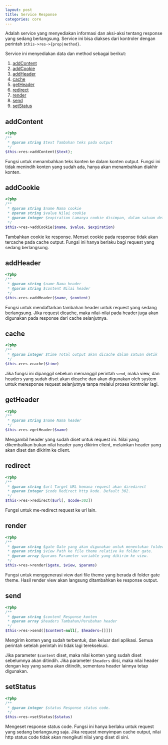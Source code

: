 ```yaml
---
layout: post
title: Service Response
categories: core
---
```


Adalah service yang menyediakan informasi dan aksi-aksi tentang response yang sedang
berlangsung. Service ini bisa diakses dari kontroler dengan perintah
`$this->res->{prop|method}`.

Service ini menyediakan data dan method sebagai berikut:

1. [addContent](#addcontent)
1. [addCookie](#addcookie)
1. [addHeader](#addheader)
1. [cache](#cache)
1. [getHeader](#getheader)
1. [redirect](#redirect)
1. [render](#render)
1. [send](#send)
1. [setStatus](#setstatus)

## addContent

```php
<?php
/**
 * @param string $text Tambahan teks pada output
 */
$this->res->addContent($text);
```

Fungsi untuk menambahkan teks konten ke dalam konten output. Fungsi ini tidak 
menindih konten yang sudah ada, hanya akan menambahkan diakhir konten.

## addCookie

```php
<?php
/**
 * @param string $name Nama cookie 
 * @param string $value Nilai cookie
 * @param integer $expiration Lamanya cookie disimpan, dalam satuan detik
 */
$this->res->addCookie($name, $value, $expiration)
```

Tambahkan cookie ke response. Menset cookie pada response tidak akan tercache
pada cache output. Fungsi ini hanya berlaku bagi request yang sedang berlangsung.

## addHeader

```php
<?php
/**
 * @param string $name Nama header
 * @param string $content Nilai header
 */
$this->res->addHeader($name, $content)
```

Fungsi untuk mendaftarkan tambahan header untuk request yang sedang berlangsung.
Jika request dicache, maka nilai-nilai pada header juga akan digunakan pada
response dari cache selanjutnya.

## cache

```php
<?php
/**
 * @param integer $time Total output akan dicache dalam satuan detik
 */
$this->res->cache($time)
```

Jika fungsi ini dipanggil sebelum memanggil perintah `send`, maka view, dan headers
yang sudah diset akan dicache dan akan digunakan oleh system untuk meresponse 
request selanjutnya tanpa melalui proses kontroler lagi.

## getHeader

```php
<?php
/**
 * @param string $name Nama header
 */
$this->res->getHeader($name)
```

Mengambil header yang sudah diset untuk request ini. Nilai yang dikembalikan bukan
nilai header yang dikirim client, melainkan header yang akan diset dan dikirim ke 
client.

## redirect

```php
<?php
/**
 * @param string $url Target URL kemana request akan diredirect
 * @param integer $code Redirect http kode. Default 302.
 */
$this->res->redirect($url[, $code=302])
```

Fungsi untuk me-redirect request ke url lain.

## render

```php
<?php
/**
 * @param string $gate Gate yang akan digunakan untuk menentukan folder theme
 * @param string $view Path ke file theme relative ke folder gate.
 * @param array $params Parameter variable yang dikirim ke view.
 */
$this->res->render($gate, $view, $params)
```

Fungsi untuk menggenerasi view dari file theme yang berada di folder gate theme.
Hasil render view akan langsung ditambahkan ke response output.

## send

```php
<?php
/**
 * @param string $content Response konten
 * @param array $headers Tambahan/Perubahan header
 */
$this->res->send([$content=null[, $headers=[]]])
```

Mengirim konten yang sudah terbentuk, dan keluar dari aplikasi. Semua perintah
setelah perintah ini tidak lagi tereksekusi.

Jika parameter `$content` diset, maka nilai konten yang sudah diset sebelumnya
akan ditindih. Jika parameter `$headers` diisi, maka nilai header dengan key yang
sama akan ditindih, sementara header lainnya tetap digunakan.

## setStatus

```php
<?php
/**
 * @param integer $status Response status code.
 */
$this->res->setStatus($status)
```

Mengeset response status code. Fungsi ini hanya berlaku untuk request yang sedang
berlangsung saja. Jika request menyimpan cache output, nilai http status code tidak
akan mengikuti nilai yang diset di sini.